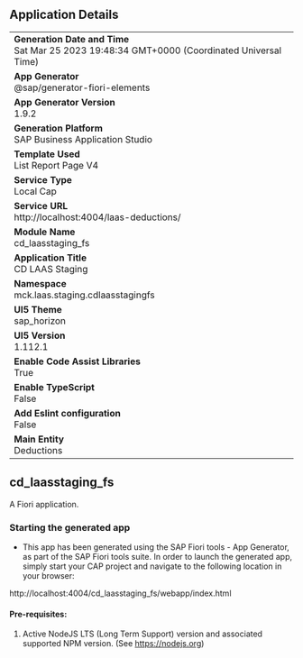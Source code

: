 ## Application Details
|               |
| ------------- |
|**Generation Date and Time**<br>Sat Mar 25 2023 19:48:34 GMT+0000 (Coordinated Universal Time)|
|**App Generator**<br>@sap/generator-fiori-elements|
|**App Generator Version**<br>1.9.2|
|**Generation Platform**<br>SAP Business Application Studio|
|**Template Used**<br>List Report Page V4|
|**Service Type**<br>Local Cap|
|**Service URL**<br>http://localhost:4004/laas-deductions/
|**Module Name**<br>cd_laasstaging_fs|
|**Application Title**<br>CD LAAS Staging|
|**Namespace**<br>mck.laas.staging.cdlaasstagingfs|
|**UI5 Theme**<br>sap_horizon|
|**UI5 Version**<br>1.112.1|
|**Enable Code Assist Libraries**<br>True|
|**Enable TypeScript**<br>False|
|**Add Eslint configuration**<br>False|
|**Main Entity**<br>Deductions|

## cd_laasstaging_fs

A Fiori application.

### Starting the generated app

-   This app has been generated using the SAP Fiori tools - App Generator, as part of the SAP Fiori tools suite.  In order to launch the generated app, simply start your CAP project and navigate to the following location in your browser:

http://localhost:4004/cd_laasstaging_fs/webapp/index.html

#### Pre-requisites:

1. Active NodeJS LTS (Long Term Support) version and associated supported NPM version.  (See https://nodejs.org)


